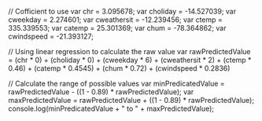 
// Cofficient to use
var chr = 3.095678;
var choliday = -14.527039;
var cweekday = 2.274601;
var cweathersit = -12.239456;
var ctemp = 335.339553;
var catemp = 25.301369;
var chum = -78.364862;
var cwindspeed = -21.393127;

// Using linear regression to calculate the raw value
var rawPredictedValue = 
(chr * 0) + 
(choliday * 0) + 
(cweekday * 6) + 
(cweathersit * 2) + 
(ctemp * 0.46) + 
(catemp * 0.4545) + 
(chum * 0.72) + 
(cwindspeed * 0.2836)

// Calculate the range of possible values
var minPredicatedValue = rawPredictedValue - ((1 - 0.89) * rawPredictedValue);
var maxPredictedValue = rawPredictedValue + ((1 - 0.89) * rawPredictedValue);
console.log(minPredicatedValue + " to " + maxPredictedValue);

